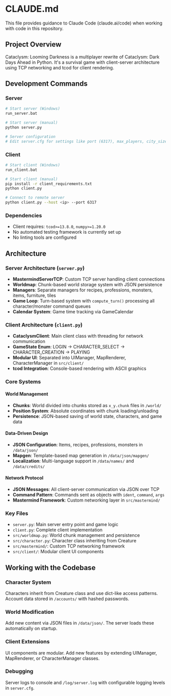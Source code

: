 # CLAUDE.md

This file provides guidance to Claude Code (claude.ai/code) when working with code in this repository.

## Project Overview

Cataclysm: Looming Darkness is a multiplayer rewrite of Cataclysm: Dark Days Ahead in Python. It's a survival game with client-server architecture using TCP networking and tcod for client rendering.

## Development Commands

### Server
```bash
# Start server (Windows)
run_server.bat

# Start server (manual)
python server.py

# Server configuration
# Edit server.cfg for settings like port (6317), max_players, city_size, etc.
```

### Client
```bash
# Start client (Windows)
run_client.bat

# Start client (manual)
pip install -r client_requirements.txt
python client.py

# Connect to remote server
python client.py --host <ip> --port 6317
```

### Dependencies
- Client requires: `tcod>=13.8.0`, `numpy>=1.20.0`
- No automated testing framework is currently set up
- No linting tools are configured

## Architecture

### Server Architecture (`server.py`)
- **MastermindServerTCP**: Custom TCP server handling client connections
- **Worldmap**: Chunk-based world storage system with JSON persistence
- **Managers**: Separate managers for recipes, professions, monsters, items, furniture, tiles
- **Game Loop**: Turn-based system with `compute_turn()` processing all character/monster command queues
- **Calendar System**: Game time tracking via GameCalendar

### Client Architecture (`client.py`)
- **CataclysmClient**: Main client class with threading for network communication
- **GameState Enum**: LOGIN → CHARACTER_SELECT → CHARACTER_CREATION → PLAYING
- **Modular UI**: Separated into UIManager, MapRenderer, CharacterManager in `src/client/`
- **tcod Integration**: Console-based rendering with ASCII graphics

### Core Systems

#### World Management
- **Chunks**: World divided into chunks stored as `x_y.chunk` files in `/world/`
- **Position System**: Absolute coordinates with chunk loading/unloading
- **Persistence**: JSON-based saving of world state, characters, and game data

#### Data-Driven Design
- **JSON Configuration**: Items, recipes, professions, monsters in `/data/json/`
- **Mapgen**: Template-based map generation in `/data/json/mapgen/`
- **Localization**: Multi-language support in `/data/names/` and `/data/credits/`

#### Network Protocol
- **JSON Messages**: All client-server communication via JSON over TCP
- **Command Pattern**: Commands sent as objects with `ident`, `command`, `args`
- **Mastermind Framework**: Custom networking layer in `src/mastermind/`

### Key Files
- `server.py`: Main server entry point and game logic
- `client.py`: Complete client implementation
- `src/worldmap.py`: World chunk management and persistence
- `src/character.py`: Character class inheriting from Creature
- `src/mastermind/`: Custom TCP networking framework
- `src/client/`: Modular client UI components

## Working with the Codebase

### Character System
Characters inherit from Creature class and use dict-like access patterns. Account data stored in `/accounts/` with hashed passwords.

### World Modification
Add new content via JSON files in `/data/json/`. The server loads these automatically on startup.

### Client Extensions
UI components are modular. Add new features by extending UIManager, MapRenderer, or CharacterManager classes.

### Debugging
Server logs to console and `/log/server.log` with configurable logging levels in `server.cfg`.